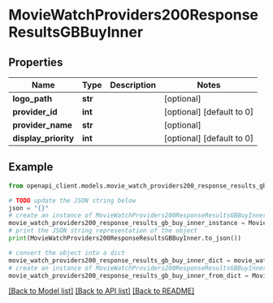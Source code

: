 # MovieWatchProviders200ResponseResultsGBBuyInner


## Properties

Name | Type | Description | Notes
------------ | ------------- | ------------- | -------------
**logo_path** | **str** |  | [optional] 
**provider_id** | **int** |  | [optional] [default to 0]
**provider_name** | **str** |  | [optional] 
**display_priority** | **int** |  | [optional] [default to 0]

## Example

```python
from openapi_client.models.movie_watch_providers200_response_results_gb_buy_inner import MovieWatchProviders200ResponseResultsGBBuyInner

# TODO update the JSON string below
json = "{}"
# create an instance of MovieWatchProviders200ResponseResultsGBBuyInner from a JSON string
movie_watch_providers200_response_results_gb_buy_inner_instance = MovieWatchProviders200ResponseResultsGBBuyInner.from_json(json)
# print the JSON string representation of the object
print(MovieWatchProviders200ResponseResultsGBBuyInner.to_json())

# convert the object into a dict
movie_watch_providers200_response_results_gb_buy_inner_dict = movie_watch_providers200_response_results_gb_buy_inner_instance.to_dict()
# create an instance of MovieWatchProviders200ResponseResultsGBBuyInner from a dict
movie_watch_providers200_response_results_gb_buy_inner_from_dict = MovieWatchProviders200ResponseResultsGBBuyInner.from_dict(movie_watch_providers200_response_results_gb_buy_inner_dict)
```
[[Back to Model list]](../README.md#documentation-for-models) [[Back to API list]](../README.md#documentation-for-api-endpoints) [[Back to README]](../README.md)


